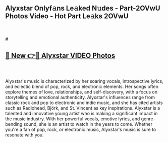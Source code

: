 ## Alyxstar Onlyf𝚊ns Le𝚊ked N𝚞des - Part-2OVwU Photos Video - Hot Part Le𝚊ks 2OVwU
<br>
<br>
# <h2><a href="https://213.232.235.80/live/video.php?q=alyxstar">🔗 New 👉🔴 Alyxstar VIDEO Photos</a></h2>
<br>
<br>
Alyxstar's music is characterized by her soaring vocals, introspective lyrics, and eclectic blend of pop, rock, and electronic elements. Her songs often explore themes of love, relationships, and self-discovery, with a focus on storytelling and emotional authenticity. Alyxstar's influences range from classic rock and pop to electronic and indie music, and she has cited artists such as Radiohead, Björk, and St. Vincent as key inspirations. Alyxstar is a talented and innovative young artist who is making a significant impact in the music industry. With her powerful vocals, emotive lyrics, and genre-bending sound, she is an artist to watch in the years to come. Whether you're a fan of pop, rock, or electronic music, Alyxstar's music is sure to resonate with you.
<br>
<br>